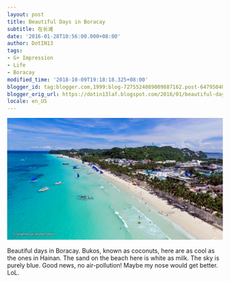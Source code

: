 ```yaml
---
layout: post
title: Beautiful Days in Boracay
subtitle: 在长滩
date: '2016-01-28T10:56:00.000+08:00'
author: DotIN13
tags:
- G+ Impression
- Life
- Boracay
modified_time: '2018-10-09T19:18:18.325+08:00'
blogger_id: tag:blogger.com,1999:blog-7275524089009887162.post-6479504025567123844
blogger_orig_url: https://dotin13laf.blogspot.com/2016/01/beautiful-days-in-boracay.html
locale: en_US
---
```


![Beach in Boracay](/img/in-post/post-boracay/beach.jpg)
<p>Beautiful days in Boracay. Bukos, known as coconuts, here are as cool as the ones in
    Hainan. The sand on the beach here is white as milk. The sky is purely blue. Good news, no air-pollution! Maybe my
    nose would get better. LoL.</p>